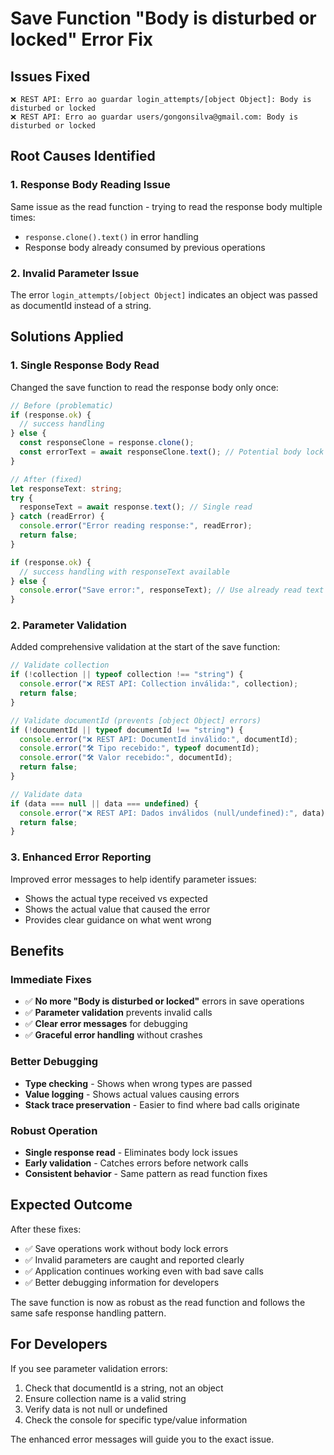 # Save Function "Body is disturbed or locked" Error Fix

## Issues Fixed

```
❌ REST API: Erro ao guardar login_attempts/[object Object]: Body is disturbed or locked
❌ REST API: Erro ao guardar users/gongonsilva@gmail.com: Body is disturbed or locked
```

## Root Causes Identified

### 1. Response Body Reading Issue

Same issue as the read function - trying to read the response body multiple times:

- `response.clone().text()` in error handling
- Response body already consumed by previous operations

### 2. Invalid Parameter Issue

The error `login_attempts/[object Object]` indicates an object was passed as documentId instead of a string.

## Solutions Applied

### 1. Single Response Body Read

Changed the save function to read the response body only once:

```typescript
// Before (problematic)
if (response.ok) {
  // success handling
} else {
  const responseClone = response.clone();
  const errorText = await responseClone.text(); // Potential body lock
}

// After (fixed)
let responseText: string;
try {
  responseText = await response.text(); // Single read
} catch (readError) {
  console.error("Error reading response:", readError);
  return false;
}

if (response.ok) {
  // success handling with responseText available
} else {
  console.error("Save error:", responseText); // Use already read text
}
```

### 2. Parameter Validation

Added comprehensive validation at the start of the save function:

```typescript
// Validate collection
if (!collection || typeof collection !== "string") {
  console.error("❌ REST API: Collection inválida:", collection);
  return false;
}

// Validate documentId (prevents [object Object] errors)
if (!documentId || typeof documentId !== "string") {
  console.error("❌ REST API: DocumentId inválido:", documentId);
  console.error("🛠️ Tipo recebido:", typeof documentId);
  console.error("🛠️ Valor recebido:", documentId);
  return false;
}

// Validate data
if (data === null || data === undefined) {
  console.error("❌ REST API: Dados inválidos (null/undefined):", data);
  return false;
}
```

### 3. Enhanced Error Reporting

Improved error messages to help identify parameter issues:

- Shows the actual type received vs expected
- Shows the actual value that caused the error
- Provides clear guidance on what went wrong

## Benefits

### Immediate Fixes

- ✅ **No more "Body is disturbed or locked"** errors in save operations
- ✅ **Parameter validation** prevents invalid calls
- ✅ **Clear error messages** for debugging
- ✅ **Graceful error handling** without crashes

### Better Debugging

- **Type checking** - Shows when wrong types are passed
- **Value logging** - Shows actual values causing errors
- **Stack trace preservation** - Easier to find where bad calls originate

### Robust Operation

- **Single response read** - Eliminates body lock issues
- **Early validation** - Catches errors before network calls
- **Consistent behavior** - Same pattern as read function fixes

## Expected Outcome

After these fixes:

- ✅ Save operations work without body lock errors
- ✅ Invalid parameters are caught and reported clearly
- ✅ Application continues working even with bad save calls
- ✅ Better debugging information for developers

The save function is now as robust as the read function and follows the same safe response handling pattern.

## For Developers

If you see parameter validation errors:

1. Check that documentId is a string, not an object
2. Ensure collection name is a valid string
3. Verify data is not null or undefined
4. Check the console for specific type/value information

The enhanced error messages will guide you to the exact issue.
